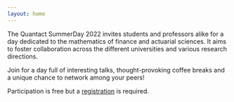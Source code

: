 ```yaml
---
layout: home
---
```

The Quantact SummerDay 2022 invites students and professors alike for a day dedicated to the mathematics of finance and actuarial sciences. It aims to foster collaboration across the different universities and various research directions. 

Join for a day full of interesting talks, thought-provoking coffee breaks and a unique chance to network among your peers!

Participation is free but a [registration](/registration/) is required. 